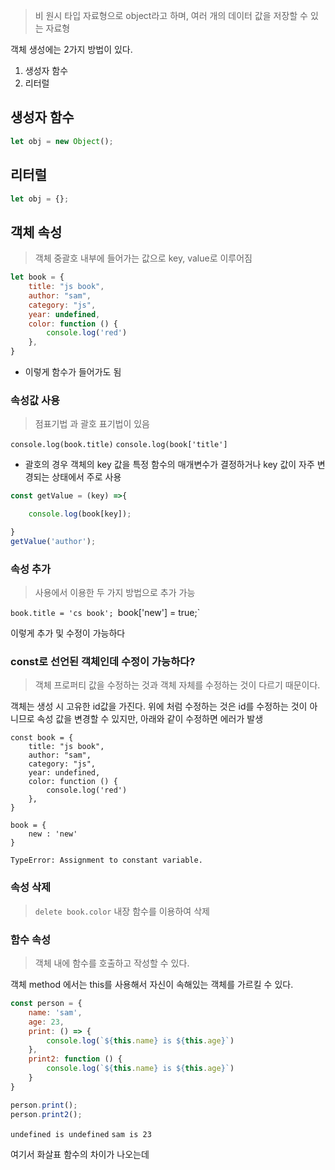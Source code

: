 > 비 원시 타입 자료형으로 object라고 하며, 여러 개의 데이터 값을 저장할 수 있는 자료형

객체 생성에는 2가지 방법이 있다.
1. 생성자 함수
2. 리터럴
## 생성자 함수
```js
let obj = new Object();
```

## 리터럴
```js
let obj = {};
```

## 객체 속성
> 객체 중괄호 내부에 들어가는 값으로 key, value로 이루어짐

```js
let book = {
    title: "js book",
    author: "sam",
    category: "js",
    year: undefined,
    color: function () {
        console.log('red')
    },
}
```
- 이렇게 함수가 들어가도 됨

### 속성값 사용
> 점표기법 과 괄호 표기법이 있음

`console.log(book.title)`
`console.log(book['title']`
- 괄호의 경우 객체의 key 값을 특정 함수의 매개변수가 결정하거나 key 값이 자주 변경되는 상태에서 주로 사용
```js
const getValue = (key) =>{

    console.log(book[key]);

}
getValue('author');
```

### 속성 추가
> 사용에서 이용한 두 가지 방법으로 추가 가능

`book.title = 'cs book';
`book['new'] = true;`

이렇게 추가 및 수정이 가능하다

### const로 선언된 객체인데 수정이 가능하다?
> 객체 프로퍼티 값을 수정하는 것과 객체 자체를 수정하는 것이 다르기 때문이다.

객체는 생성 시 고유한 id값을 가진다.
위에 처럼 수정하는 것은 id를 수정하는 것이 아니므로 속성 값을 변경할 수 있지만, 아래와 같이 수정하면 에러가 발생
```
const book = {
    title: "js book",
    author: "sam",
    category: "js",
    year: undefined,
    color: function () {
        console.log('red')
    },
}

book = {
    new : 'new'
}
```
`TypeError: Assignment to constant variable.`

### 속성 삭제
>`delete book.color` 내장 함수를 이용하여 삭제


### 함수 속성
> 객체 내에 함수를 호출하고 작성할 수 있다.

객체 method 에서는 this를 사용해서 자신이 속해있는 객체를 가르킬 수 있다.
```js
const person = {
    name: 'sam',
    age: 23,
    print: () => {
        console.log(`${this.name} is ${this.age}`)
    },
    print2: function () {
        console.log(`${this.name} is ${this.age}`)
    }
}

person.print();
person.print2();
```
`undefined is undefined`
`sam is 23`

여기서 화살표 함수의 차이가 나오는데